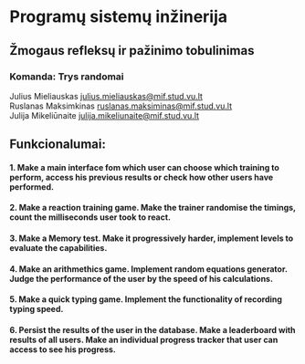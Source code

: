 # Programų sistemų inžinerija

## Žmogaus refleksų ir pažinimo tobulinimas

### Komanda: Trys randomai

Julius Mieliauskas julius.mieliauskas@mif.stud.vu.lt<br>
Ruslanas Maksimkinas ruslanas.maksiminas@mif.stud.vu.lt<br>
Julija Mikeliūnaite julija.mikeliunaite@mif.stud.vu.lt

## Funkcionalumai:

#### 1. Make a main interface fom which user can choose which training to perform, access his previous results or check how other users have performed.

#### 2. Make a reaction training game. Make the trainer randomise the timings, count the milliseconds user took to react.

#### 3. Make a Memory test. Make it progressively harder, implement levels to evaluate the capabilities.

#### 4. Make an arithmethics game. Implement random equations generator. Judge the performance of the user by the speed of his calculations.

#### 5. Make a quick typing game. Implement the functionality of recording typing speed.

#### 6. Persist the results of the user in the database. Make a leaderboard with results of all users. Make an individual progress tracker that user can access to see his progress.
